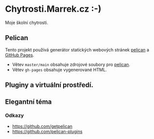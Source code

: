 Chytrosti.Marrek.cz :-)
========================

Moje školní chytrosti.



Pelican
--------

[pelican]: http://getpelican.com
[GitHub Pages]: https://pages.github.com/

Tento projekt používá generátor statických webových stránek
[pelican][] a [GitHub Pages][].

* Větev `master/main`  obsahuje zdrojové soubory pro [pelican][].
* Větev `gh-pages` obsahuje vygenerované HTML. 

Pluginy a virtuální prostředí.
------------------------------------------------------------


Elegantní téma
------------------------------------------------------------


### Odkazy

* <https://github.com/getpelican>
* <https://github.com/pelican-plugins>
